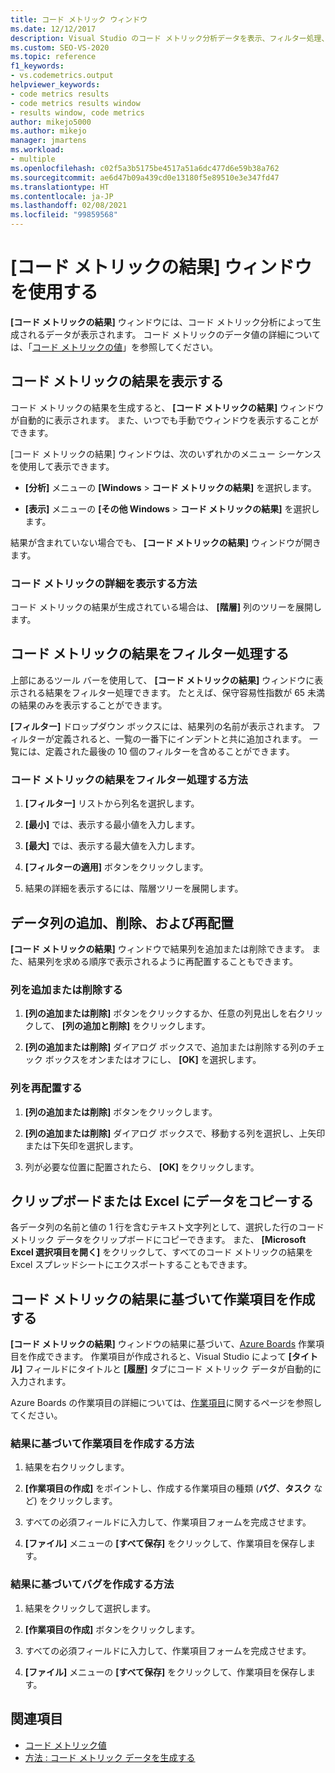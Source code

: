 ```yaml
---
title: コード メトリック ウィンドウ
ms.date: 12/12/2017
description: Visual Studio のコード メトリック分析データを表示、フィルター処理、再配置、およびエクスポートする方法について説明します。 コード メトリックの結果に基づいて作業項目を作成する方法をご覧ください。
ms.custom: SEO-VS-2020
ms.topic: reference
f1_keywords:
- vs.codemetrics.output
helpviewer_keywords:
- code metrics results
- code metrics results window
- results window, code metrics
author: mikejo5000
ms.author: mikejo
manager: jmartens
ms.workload:
- multiple
ms.openlocfilehash: c02f5a3b5175be4517a51a6dc477d6e59b38a762
ms.sourcegitcommit: ae6d47b09a439cd0e13180f5e89510e3e347fd47
ms.translationtype: HT
ms.contentlocale: ja-JP
ms.lasthandoff: 02/08/2021
ms.locfileid: "99859568"
---
```

# <a name="use-the-code-metrics-results-window"></a>[コード メトリックの結果] ウィンドウを使用する

**[コード メトリックの結果]** ウィンドウには、コード メトリック分析によって生成されるデータが表示されます。 コード メトリックのデータ値の詳細については、「[コード メトリックの値](../code-quality/code-metrics-values.md)」を参照してください。

## <a name="display-code-metrics-results"></a>コード メトリックの結果を表示する

コード メトリックの結果を生成すると、 **[コード メトリックの結果]** ウィンドウが自動的に表示されます。 また、いつでも手動でウィンドウを表示することができます。

[コード メトリックの結果] ウィンドウは、次のいずれかのメニュー シーケンスを使用して表示できます。

- **[分析]** メニューの **[Windows** > **コード メトリックの結果]** を選択します。

- **[表示]** メニューの **[その他 Windows** > **コード メトリックの結果]** を選択します。

結果が含まれていない場合でも、 **[コード メトリックの結果]** ウィンドウが開きます。

### <a name="to-view-code-metrics-details"></a>コード メトリックの詳細を表示する方法

コード メトリックの結果が生成されている場合は、 **[階層]** 列のツリーを展開します。

## <a name="filter-code-metrics-results"></a>コード メトリックの結果をフィルター処理する

上部にあるツール バーを使用して、 **[コード メトリックの結果]** ウィンドウに表示される結果をフィルター処理できます。 たとえば、保守容易性指数が 65 未満の結果のみを表示することができます。

**[フィルター]** ドロップダウン ボックスには、結果列の名前が表示されます。 フィルターが定義されると、一覧の一番下にインデントと共に追加されます。 一覧には、定義された最後の 10 個のフィルターを含めることができます。

### <a name="to-filter-the-code-metrics-results"></a>コード メトリックの結果をフィルター処理する方法

1. **[フィルター]** リストから列名を選択します。

2. **[最小]** では、表示する最小値を入力します。

3. **[最大]** では、表示する最大値を入力します。

4. **[フィルターの適用]** ボタンをクリックします。

5. 結果の詳細を表示するには、階層ツリーを展開します。

## <a name="add-remove-and-rearrange-data-columns"></a>データ列の追加、削除、および再配置

**[コード メトリックの結果]** ウィンドウで結果列を追加または削除できます。 また、結果列を求める順序で表示されるように再配置することもできます。

### <a name="add-or-remove-a-column"></a>列を追加または削除する

1. **[列の追加または削除]** ボタンをクリックするか、任意の列見出しを右クリックして、 **[列の追加と削除]** をクリックします。

1. **[列の追加または削除]** ダイアログ ボックスで、追加または削除する列のチェック ボックスをオンまたはオフにし、 **[OK]** を選択します。

### <a name="rearrange-columns"></a>列を再配置する

1. **[列の追加または削除]** ボタンをクリックします。

1. **[列の追加または削除]** ダイアログ ボックスで、移動する列を選択し、上矢印または下矢印を選択します。

1. 列が必要な位置に配置されたら、 **[OK]** をクリックします。

## <a name="copy-data-to-the-clipboard-or-excel"></a>クリップボードまたは Excel にデータをコピーする

各データ列の名前と値の 1 行を含むテキスト文字列として、選択した行のコード メトリック データをクリップボードにコピーできます。 また、 **[Microsoft Excel 選択項目を開く]** をクリックして、すべてのコード メトリックの結果を Excel スプレッドシートにエクスポートすることもできます。

## <a name="create-a-work-item-based-on-code-metric-results"></a>コード メトリックの結果に基づいて作業項目を作成する

**[コード メトリックの結果]** ウィンドウの結果に基づいて、[Azure Boards](/azure/devops/boards/index?view=vsts&preserve-view=true) 作業項目を作成できます。 作業項目が作成されると、Visual Studio によって **[タイトル]** フィールドにタイトルと **[履歴]** タブにコード メトリック データが自動的に入力されます。

Azure Boards の作業項目の詳細については、[作業項目](/azure/devops/boards/work-items/index?view=vsts&preserve-view=true)に関するページを参照してください。

### <a name="to-create-a-work-item-based-on-a-result"></a>結果に基づいて作業項目を作成する方法

1. 結果を右クリックします。

2. **[作業項目の作成]** をポイントし、作成する作業項目の種類 (**バグ**、**タスク** など) をクリックします。

3. すべての必須フィールドに入力して、作業項目フォームを完成させます。

4. **[ファイル]** メニューの **[すべて保存]** をクリックして、作業項目を保存します。

### <a name="to-create-a-bug-based-on-a-result"></a>結果に基づいてバグを作成する方法

1. 結果をクリックして選択します。

2. **[作業項目の作成]** ボタンをクリックします。

3. すべての必須フィールドに入力して、作業項目フォームを完成させます。

4. **[ファイル]** メニューの **[すべて保存]** をクリックして、作業項目を保存します。

## <a name="see-also"></a>関連項目

- [コード メトリック値](../code-quality/code-metrics-values.md)
- [方法 : コード メトリック データを生成する](../code-quality/how-to-generate-code-metrics-data.md)
